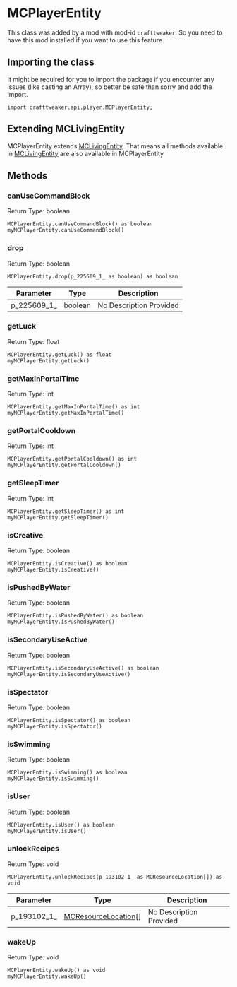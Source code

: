 # MCPlayerEntity

This class was added by a mod with mod-id `crafttweaker`. So you need to have this mod installed if you want to use this feature.

## Importing the class

It might be required for you to import the package if you encounter any issues (like casting an Array), so better be safe than sorry and add the import.
```zenscript
import crafttweaker.api.player.MCPlayerEntity;
```


## Extending MCLivingEntity

MCPlayerEntity extends [MCLivingEntity](/vanilla/api/entity/MCLivingEntity). That means all methods available in [MCLivingEntity](/vanilla/api/entity/MCLivingEntity) are also available in MCPlayerEntity

## Methods

### canUseCommandBlock

Return Type: boolean

```zenscript
MCPlayerEntity.canUseCommandBlock() as boolean
myMCPlayerEntity.canUseCommandBlock()
```
### drop

Return Type: boolean

```zenscript
MCPlayerEntity.drop(p_225609_1_ as boolean) as boolean
```
| Parameter | Type | Description |
|-----------|------|-------------|
| p_225609_1_ | boolean | No Description Provided |
### getLuck

Return Type: float

```zenscript
MCPlayerEntity.getLuck() as float
myMCPlayerEntity.getLuck()
```
### getMaxInPortalTime

Return Type: int

```zenscript
MCPlayerEntity.getMaxInPortalTime() as int
myMCPlayerEntity.getMaxInPortalTime()
```
### getPortalCooldown

Return Type: int

```zenscript
MCPlayerEntity.getPortalCooldown() as int
myMCPlayerEntity.getPortalCooldown()
```
### getSleepTimer

Return Type: int

```zenscript
MCPlayerEntity.getSleepTimer() as int
myMCPlayerEntity.getSleepTimer()
```
### isCreative

Return Type: boolean

```zenscript
MCPlayerEntity.isCreative() as boolean
myMCPlayerEntity.isCreative()
```
### isPushedByWater

Return Type: boolean

```zenscript
MCPlayerEntity.isPushedByWater() as boolean
myMCPlayerEntity.isPushedByWater()
```
### isSecondaryUseActive

Return Type: boolean

```zenscript
MCPlayerEntity.isSecondaryUseActive() as boolean
myMCPlayerEntity.isSecondaryUseActive()
```
### isSpectator

Return Type: boolean

```zenscript
MCPlayerEntity.isSpectator() as boolean
myMCPlayerEntity.isSpectator()
```
### isSwimming

Return Type: boolean

```zenscript
MCPlayerEntity.isSwimming() as boolean
myMCPlayerEntity.isSwimming()
```
### isUser

Return Type: boolean

```zenscript
MCPlayerEntity.isUser() as boolean
myMCPlayerEntity.isUser()
```
### unlockRecipes

Return Type: void

```zenscript
MCPlayerEntity.unlockRecipes(p_193102_1_ as MCResourceLocation[]) as void
```
| Parameter | Type | Description |
|-----------|------|-------------|
| p_193102_1_ | [MCResourceLocation](/vanilla/api/util/MCResourceLocation)[] | No Description Provided |
### wakeUp

Return Type: void

```zenscript
MCPlayerEntity.wakeUp() as void
myMCPlayerEntity.wakeUp()
```

